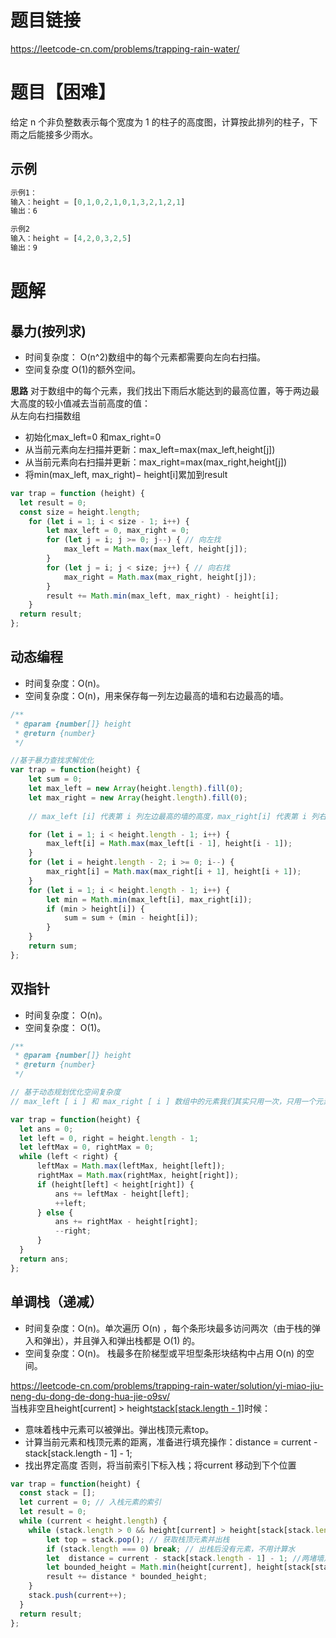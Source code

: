 # 题目链接

https://leetcode-cn.com/problems/trapping-rain-water/

# 题目【困难】

给定 n 个非负整数表示每个宽度为 1 的柱子的高度图，计算按此排列的柱子，下雨之后能接多少雨水。

## 示例

```js
示例1：
输入：height = [0,1,0,2,1,0,1,3,2,1,2,1]
输出：6

示例2
输入：height = [4,2,0,3,2,5]
输出：9
```

# 题解

## 暴力(按列求)

- 时间复杂度： O(n^2)数组中的每个元素都需要向左向右扫描。
- 空间复杂度 O(1)的额外空间。

**思路**
对于数组中的每个元素，我们找出下雨后水能达到的最高位置，等于两边最大高度的较小值减去当前高度的值：   
从左向右扫描数组
- 初始化max_left=0 和max_right=0
- 从当前元素向左扫描并更新：max_left=max(max_left,height[j])
- 从当前元素向右扫描并更新：max_right=max(max_right,height[j])
- 将min(max_left, max_right)− height[i]累加到result

```js
var trap = function (height) {
  let result = 0;
  const size = height.length;
    for (let i = 1; i < size - 1; i++) {
        let max_left = 0, max_right = 0;
        for (let j = i; j >= 0; j--) { // 向左找
            max_left = Math.max(max_left, height[j]);
        }
        for (let j = i; j < size; j++) { // 向右找
            max_right = Math.max(max_right, height[j]);
        }
        result += Math.min(max_left, max_right) - height[i];
    }
  return result;
};
```

## 动态编程

- 时间复杂度：O(n)。
- 空间复杂度：O(n)，用来保存每一列左边最高的墙和右边最高的墙。

```js
/**
 * @param {number[]} height
 * @return {number}
 */

//基于暴力查找求解优化 
var trap = function(height) {
    let sum = 0;
    let max_left = new Array(height.length).fill(0);
    let max_right = new Array(height.length).fill(0);
    
    // max_left [i] 代表第 i 列左边最高的墙的高度，max_right[i] 代表第 i 列右边最高的墙的高,第 i 列左（右）边最高的墙，是不包括自身的

    for (let i = 1; i < height.length - 1; i++) {
        max_left[i] = Math.max(max_left[i - 1], height[i - 1]);
    }
    for (let i = height.length - 2; i >= 0; i--) {
        max_right[i] = Math.max(max_right[i + 1], height[i + 1]);
    }
    for (let i = 1; i < height.length - 1; i++) {
        let min = Math.min(max_left[i], max_right[i]);
        if (min > height[i]) {
            sum = sum + (min - height[i]);
        }
    }
    return sum;
};
```

## 双指针

- 时间复杂度： O(n)。
- 空间复杂度： O(1)。

```js
/**
 * @param {number[]} height
 * @return {number}
 */

// 基于动态规划优化空间复杂度
// max_left [ i ] 和 max_right [ i ] 数组中的元素我们其实只用一次，只用一个元素就行了

var trap = function(height) {
  let ans = 0;
  let left = 0, right = height.length - 1;
  let leftMax = 0, rightMax = 0;
  while (left < right) {
      leftMax = Math.max(leftMax, height[left]);
      rightMax = Math.max(rightMax, height[right]);
      if (height[left] < height[right]) {
          ans += leftMax - height[left];
          ++left;
      } else {
          ans += rightMax - height[right];
          --right;
      }
  }
  return ans;
};
```

## 单调栈（递减）

- 时间复杂度：O(n)。单次遍历 O(n) ，每个条形块最多访问两次（由于栈的弹入和弹出），并且弹入和弹出栈都是 O(1) 的。
- 空间复杂度：O(n)。 栈最多在阶梯型或平坦型条形块结构中占用 O(n) 的空间。
  
https://leetcode-cn.com/problems/trapping-rain-water/solution/yi-miao-jiu-neng-du-dong-de-dong-hua-jie-o9sv/   
当栈非空且height[current] > height[stack[stack.length - 1]](栈顶元素)时候：
- 意味着栈中元素可以被弹出。弹出栈顶元素top。
- 计算当前元素和栈顶元素的距离，准备进行填充操作：distance = current - stack[stack.length - 1] - 1;
- 找出界定高度
否则，将当前索引下标入栈；将current 移动到下个位置

```js
var trap = function(height) {
  const stack = [];
  let current = 0; // 入栈元素的索引
  let result = 0;
  while (current < height.length) {
    while (stack.length > 0 && height[current] > height[stack[stack.length - 1]]) { // 当前元素大于栈顶元素，则计算水
        let top = stack.pop(); // 获取栈顶元素并出栈
        if (stack.length === 0) break; // 出栈后没有元素，不用计算水
        let  distance = current - stack[stack.length - 1] - 1; //两堵墙之前的距离(栈顶元素已经出栈了，则减1)
        let bounded_height = Math.min(height[current], height[stack[stack.length - 1]]) - height[top]; // 从底层往上计算，height[top]减去已经计算的层数
        result += distance * bounded_height;
    }
    stack.push(current++);
  }
  return result;
};
```

